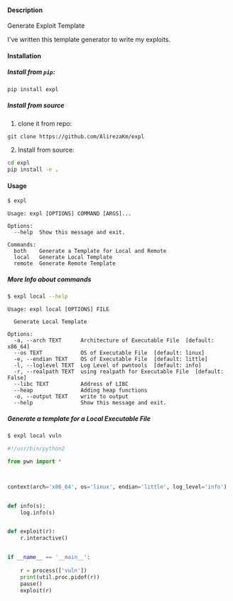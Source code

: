 #### Description

Generate Exploit Template

I've written this template generator to write my exploits.

#### Installation

##### Install from `pip`:
```bash
pip install expl
```

##### Install from source
1. clone it from repo:
```bash
git clone https://github.com/AlirezaKm/expl
```

2. Install from source:
```bash
cd expl
pip install -e .
```

#### Usage

```bash
$ expl
```
```text
Usage: expl [OPTIONS] COMMAND [ARGS]...

Options:
  --help  Show this message and exit.

Commands:
  both    Generate a Template for Local and Remote
  local   Generate Local Template
  remote  Generate Remote Template

```
##### More Info about commands
```bash
$ expl local --help
```
```text
Usage: expl local [OPTIONS] FILE

  Generate Local Template

Options:
  -a, --arch TEXT      Architecture of Executable File  [default: x86_64]
  --os TEXT            OS of Executable File  [default: linux]
  -e, --endian TEXT    OS of Executable File  [default: little]
  -l, --loglevel TEXT  Log Level of pwntools  [default: info]
  -r, --realpath TEXT  using realpath for Executable File  [default: False]
  --libc TEXT          Address of LIBC
  --heap               Adding heap functions
  -o, --output TEXT    write to output
  --help               Show this message and exit.
```


##### Generate a template for a Local Executable File
```bash
$ expl local vuln
```
```python
#!/usr/bin/python2

from pwn import *



context(arch='x86_64', os='linux', endian='little', log_level='info')


def info(s):
    log.info(s)


def exploit(r):
    r.interactive()


if __name__ == '__main__':
 
    r = process(['vuln'])
    print(util.proc.pidof(r))
    pause()
    exploit(r)
```